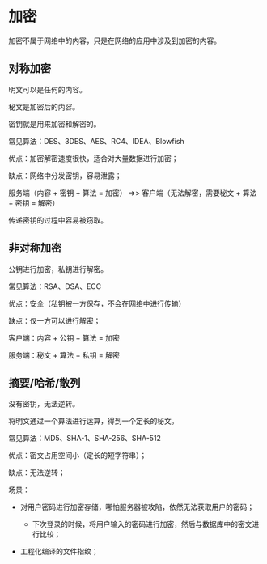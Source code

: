 # 加密

加密不属于网络中的内容，只是在网络的应用中涉及到加密的内容。

## 对称加密

明文可以是任何的内容。

秘文是加密后的内容。

密钥就是用来加密和解密的。

常见算法：DES、3DES、AES、RC4、IDEA、Blowfish

优点：加密解密速度很快，适合对大量数据进行加密；

缺点：网络中分发密钥，容易泄露；

服务端（内容 + 密钥 + 算法 = 加密） =>> 客户端（无法解密，需要秘文 + 算法 + 密钥 = 解密）

传递密钥的过程中容易被窃取。

## 非对称加密

公钥进行加密，私钥进行解密。

常见算法：RSA、DSA、ECC

优点：安全（私钥被一方保存，不会在网络中进行传输）

缺点：仅一方可以进行解密；

客户端：内容 + 公钥 + 算法 = 加密

服务端：秘文 + 算法 + 私钥 = 解密

## 摘要/哈希/散列

没有密钥，无法逆转。

将明文通过一个算法进行运算，得到一个定长的秘文。

常见算法：MD5、SHA-1、SHA-256、SHA-512

优点：密文占用空间小（定长的短字符串）；

缺点：无法逆转；

场景：

- 对用户密码进行加密存储，哪怕服务器被攻陷，依然无法获取用户的密码；

    - 下次登录的时候，将用户输入的密码进行加密，然后与数据库中的密文进行比较；

- 工程化编译的文件指纹；